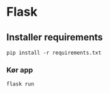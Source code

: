 # Flask

## Installer requirements

`pip install -r requirements.txt `



### Kør app

`flask run`





